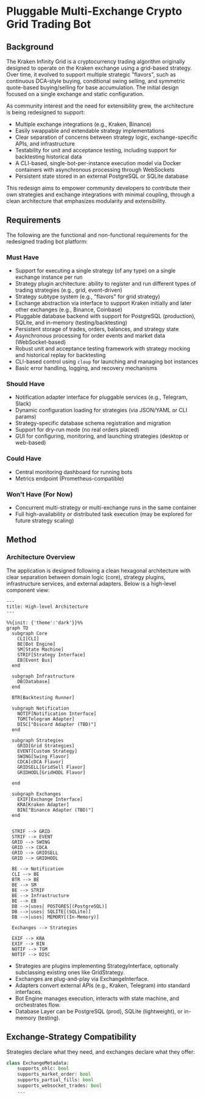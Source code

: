 # Pluggable Multi-Exchange Crypto Grid Trading Bot

## Background

The Kraken Infinity Grid is a cryptocurrency trading algorithm originally
designed to operate on the Kraken exchange using a grid-based strategy. Over
time, it evolved to support multiple strategic "flavors", such as continuous
DCA-style buying, conditional swing selling, and symmetric quote-based
buying/selling for base accumulation. The initial design focused on a single
exchange and static configuration.

As community interest and the need for extensibility grew, the architecture is
being redesigned to support:

- Multiple exchange integrations (e.g., Kraken, Binance)
- Easily swappable and extendable strategy implementations
- Clear separation of concerns between strategy logic, exchange-specific APIs,
  and infrastructure
- Testability for unit and acceptance testing, including support for backtesting
  historical data
- A CLI-based, single-bot-per-instance execution model via Docker containers
  with asynchronous processing through WebSockets
- Persistent state stored in an external PostgreSQL or SQLite database

This redesign aims to empower community developers to contribute their own
strategies and exchange integrations with minimal coupling, through a clean
architecture that emphasizes modularity and extensibility.

## Requirements

The following are the functional and non-functional requirements for the redesigned trading bot platform:

### Must Have

- Support for executing a single strategy (of any type) on a single exchange instance per run
- Strategy plugin architecture: ability to register and run different types of trading strategies (e.g., grid, event-driven)
- Strategy subtype system (e.g., "flavors" for grid strategy)
- Exchange abstraction via interface to support Kraken initially and later other exchanges (e.g., Binance, Coinbase)
- Pluggable database backend with support for PostgreSQL (production), SQLite, and in-memory (testing/backtesting)
- Persistent storage of trades, orders, balances, and strategy state
- Asynchronous processing for order events and market data (WebSocket-based)
- Robust unit and acceptance testing framework with strategy mocking and historical replay for backtesting
- CLI-based control using `cloup` for launching and managing bot instances
- Basic error handling, logging, and recovery mechanisms

### Should Have

- Notification adapter interface for pluggable services (e.g., Telegram, Slack)
- Dynamic configuration loading for strategies (via JSON/YAML or CLI params)
- Strategy-specific database schema registration and migration
- Support for dry-run mode (no real orders placed)
- GUI for configuring, monitoring, and launching strategies (desktop or web-based)

### Could Have

- Central monitoring dashboard for running bots
- Metrics endpoint (Prometheus-compatible)

### Won't Have (For Now)

- Concurrent multi-strategy or multi-exchange runs in the same container
- Full high-availability or distributed task execution (may be explored for future strategy scaling)

## Method

### Architecture Overview

The application is designed following a clean hexagonal architecture with clear
separation between domain logic (core), strategy plugins, infrastructure
services, and external adapters. Below is a high-level component view:

```mermaid
---
title: High-level Architecture
---

%%{init: {'theme':'dark'}}%%
graph TD
  subgraph Core
    CLI[CLI]
    BE[Bot Engine]
    SM[State Machine]
    STRIF[Strategy Interface]
    EB[Event Bus]
  end

  subgraph Infrastructure
    DB[Database]
  end

  BTR[Backtesting Runner]

  subgraph Notification
    NOTIF[Notification Interface]
    TGM[Telegram Adapter]
    DISC["Discord Adapter (TBD)"]
  end

  subgraph Strategies
    GRID[Grid Strategies]
    EVENT[Custom Strategy]
    SWING[Swing Flavor]
    CDCA[cDCA Flavor]
    GRIDSELL[GridSell Flavor]
    GRIDHODL[GridHODL Flavor]

  end

  subgraph Exchanges
    EXIF[Exchange Interface]
    KRA[Kraken Adapter]
    BIN["Binance Adapter (TBD)"]
  end


  STRIF --> GRID
  STRIF --> EVENT
  GRID --> SWING
  GRID --> CDCA
  GRID --> GRIDSELL
  GRID --> GRIDHODL

  BE --> Notification
  CLI --> BE
  BTR --> BE
  BE --> SM
  BE --> STRIF
  BE --> Infrastructure
  BE --> EB
  DB -->|uses| POSTGRES[(PostgreSQL)]
  DB -->|uses| SQLITE[(SQLite)]
  DB -->|uses| MEMORY[(In-Memory)]

  Exchanges --> Strategies

  EXIF --> KRA
  EXIF --> BIN
  NOTIF --> TGM
  NOTIF --> DISC

```

- Strategies are plugins implementing StrategyInterface, optionally subclassing
  existing ones like GridStrategy.
- Exchanges are plug-and-play via ExchangeInterface.
- Adapters convert external APIs (e.g., Kraken, Telegram) into standard interfaces.
- Bot Engine manages execution, interacts with state machine, and orchestrates flow.
- Database Layer can be PostgreSQL (prod), SQLite (lightweight), or in-memory
  (testing).

## Exchange-Strategy Compatibility

Strategies declare what they need, and exchanges declare what they offer:

```python
class ExchangeMetadata:
    supports_ohlc: bool
    supports_market_order: bool
    supports_partial_fills: bool
    supports_websocket_trades: bool
    ...
```
